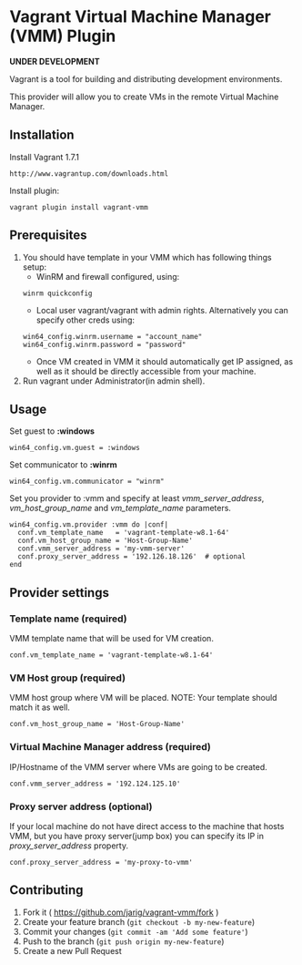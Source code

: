 # Vagrant Virtual Machine Manager (VMM) Plugin

**UNDER DEVELOPMENT**

Vagrant is a tool for building and distributing development environments.

This provider will allow you to create VMs in the remote Virtual Machine Manager.

## Installation

Install Vagrant 1.7.1
```
http://www.vagrantup.com/downloads.html
```

Install plugin:
```
vagrant plugin install vagrant-vmm
```

## Prerequisites

1. You should have template in your VMM which has following things setup:
   - WinRM and firewall configured, using:
   ```
   winrm quickconfig
   ```
   - Local user vagrant/vagrant with admin rights.
   Alternatively you can specify other creds using:
   ```
   win64_config.winrm.username = "account_name"
   win64_config.winrm.password = "password"
   ```
   - Once VM created in VMM it should automatically get IP assigned, as well as it should be directly accessible from your machine.
2. Run vagrant under Administrator(in admin shell).



## Usage

Set guest to **:windows**
```
win64_config.vm.guest = :windows
```

Set communicator to **:winrm**
```
win64_config.vm.communicator = "winrm"
```

Set you provider to :vmm and specify at least *vmm_server_address*, *vm_host_group_name* and *vm_template_name* parameters.
```
win64_config.vm.provider :vmm do |conf|
  conf.vm_template_name   = 'vagrant-template-w8.1-64'
  conf.vm_host_group_name = 'Host-Group-Name'
  conf.vmm_server_address = 'my-vmm-server'
  conf.proxy_server_address = '192.126.18.126'  # optional
end
```

## Provider settings

### Template name (required)

VMM template name that will be used for VM creation.

```
conf.vm_template_name = 'vagrant-template-w8.1-64'
```

### VM Host group (required)

VMM host group where VM will be placed.
NOTE: Your template should match it as well.

```
conf.vm_host_group_name = 'Host-Group-Name'
```

### Virtual Machine Manager address (required)

IP/Hostname of the VMM server where VMs are going to be created.
```
conf.vmm_server_address = '192.124.125.10'
```

### Proxy server address (optional)

If your local machine do not have direct access to the machine that hosts VMM, but you have proxy server(jump box) you can specify its IP in *proxy_server_address* property.

```
conf.proxy_server_address = 'my-proxy-to-vmm'
```



## Contributing

1. Fork it ( https://github.com/jarig/vagrant-vmm/fork )
2. Create your feature branch (`git checkout -b my-new-feature`)
3. Commit your changes (`git commit -am 'Add some feature'`)
4. Push to the branch (`git push origin my-new-feature`)
5. Create a new Pull Request
